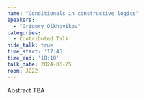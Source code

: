 ```yaml
---
name: "Conditionals in constructive logics"
speakers:
  - "Grigory Olkhovikov"
categories:
  - Contributed Talk
hide_talk: true
time_start: '17:45'
time_end: '18:10'
talk_date: 2024-06-25
room: J222
---
```


Abstract TBA

